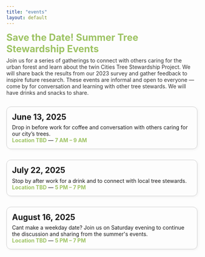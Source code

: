 ```yaml
---
title: "events"
layout: default
---
```


<style>
  .event-box {
    border: 1px solid #ccc;
    border-radius: 12px;
    padding: 1em;
    margin-bottom: 2em;
    box-shadow: 2px 2px 6px rgba(0,0,0,0.05);
  }

  .event-date {
    font-size: 1.5em;
    font-weight: bold;
    margin-bottom: 0.3em;
  }

  .event-title {
    font-size: 1.2em;
    font-weight: bold;
    margin-bottom: 0.2em;
  }

  .event-highlight {
    color: #9dc363;
    font-weight: bold;
  }
   .event-header {
    color: #9dc363;
    font-size: 1.8em;
    font-weight: bold;
    margin-bottom: 0.3em;
  }

  .event-subtext {
    font-size: 1em;
    color: #333;
    margin-bottom: 2em;
  }
</style>

<div class="event-header">Save the Date! Summer Tree Stewardship Events</div>
<div class="event-subtext">
  Join us for a series of gatherings to connect with others caring for the urban forest and learn about the twin Cities Tree Stewardship Project. We will share back the results from our 2023 survey and gather feedback to inspire future research.    
  These events are informal and open to everyone — come by for conversation and learning with other tree stewards. We will have drinks and snacks to share.
</div>

<div class="event-box">
  <div class="event-date">June 13, 2025</div>
  <div>
    Drop in before work for coffee and conversation with others caring for our city’s trees.<br>
    <span class="event-highlight">Location TBD</span> — <span class="event-highlight">7 AM – 9 AM</span>
  </div>
</div>

<div class="event-box">
  <div class="event-date">July 22, 2025</div>
  <div>
    Stop by after work for a drink and to connect with local tree stewards.<br>
    <span class="event-highlight">Location TBD</span> — <span class="event-highlight">5 PM – 7 PM</span>
  </div>
</div>

<div class="event-box">
  <div class="event-date">August 16, 2025</div>
  <div>
    Cant make a weekday date? Join us on Saturday evening to continue the discussion and sharing from the summer's events.<br>
    <span class="event-highlight">Location TBD</span> — <span class="event-highlight">5 PM – 7 PM</span>
  </div>
</div>
